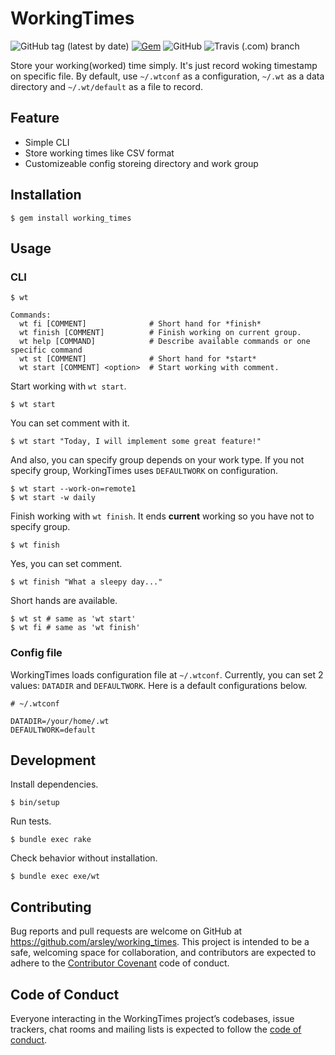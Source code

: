 # WorkingTimes

![GitHub tag (latest by date)](https://img.shields.io/github/v/tag/arsley/working_times?style=flat-square)
[![Gem](https://img.shields.io/gem/v/working_times?style=flat-square)](https://rubygems.org/gems/working_times)
![GitHub](https://img.shields.io/github/license/arsley/working_times?style=flat-square)
![Travis (.com) branch](https://img.shields.io/travis/com/arsley/working_times/master?style=flat-square)

Store your working(worked) time simply.
It's just record woking timestamp on specific file.
By default, use `~/.wtconf` as a configuration, `~/.wt` as a data directory and `~/.wt/default` as a file to record.

## Feature

- Simple CLI
- Store working times like CSV format
- Customizeable config storeing directory and work group

## Installation

```
$ gem install working_times
```

## Usage

### CLI

```
$ wt

Commands:
  wt fi [COMMENT]              # Short hand for *finish*
  wt finish [COMMENT]          # Finish working on current group.
  wt help [COMMAND]            # Describe available commands or one specific command
  wt st [COMMENT]              # Short hand for *start*
  wt start [COMMENT] <option>  # Start working with comment.
```

Start working with `wt start`.

```
$ wt start
```

You can set comment with it.

```
$ wt start "Today, I will implement some great feature!"
```

And also, you can specify group depends on your work type.
If you not specify group, WorkingTimes uses `DEFAULTWORK` on configuration.

```
$ wt start --work-on=remote1
$ wt start -w daily
```

Finish working with `wt finish`.
It ends **current** working so you have not to specify group.

```
$ wt finish
```

Yes, you can set comment.

```
$ wt finish "What a sleepy day..."
```

Short hands are available.

```
$ wt st # same as 'wt start'
$ wt fi # same as 'wt finish'
```

### Config file

WorkingTimes loads configuration file at `~/.wtconf`.
Currently, you can set 2 values: `DATADIR` and `DEFAULTWORK`.
Here is a default configurations below.

```
# ~/.wtconf

DATADIR=/your/home/.wt
DEFAULTWORK=default
```

## Development

Install dependencies.

```
$ bin/setup
```

Run tests.

```
$ bundle exec rake
```

Check behavior without installation.

```
$ bundle exec exe/wt
```

## Contributing

Bug reports and pull requests are welcome on GitHub at https://github.com/arsley/working_times. This project is intended to be a safe, welcoming space for collaboration, and contributors are expected to adhere to the [Contributor Covenant](http://contributor-covenant.org) code of conduct.

## Code of Conduct

Everyone interacting in the WorkingTimes project’s codebases, issue trackers, chat rooms and mailing lists is expected to follow the [code of conduct](https://github.com/arsley/working_times/blob/master/CODE_OF_CONDUCT.md).
